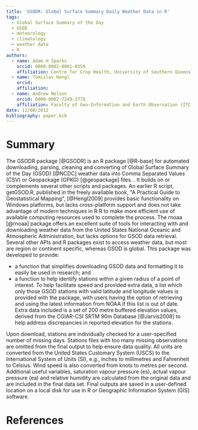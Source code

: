 ```yaml
---
title: 'GSODR: Global Surface Summary Daily Weather Data in R'
tags:
  - Global Surface Summary of the Day
  - GSOD
  - meteorology
  - climatology
  - weather data
  - R
authors:
  - name: Adam H Sparks
    orcid: 0000-0002-0061-8359
    affiliation: Centre for Crop Health, University of Southern Queensland, Toowoomba Queensland 4350, Australia
  - name: Tomislav Hengl
    orcid: 
    affiliation: 
  - name: Andrew Nelson
    orcid: 0000-0002-7249-3778
    affiliation: Faculty of Geo-Information and Earth Observation (ITC), University of Twente, Enschede 7500 AE, The Netherlands
date: 11/08/2012
bibliography: paper.bib
---
```


# Summary

The GSODR package [@GSODR] is an R package [@R-base] for automated
downloading, parsing, cleaning and converting of Global Surface Summary of the
Day (GSOD) [@NCDC] weather data into Comma Separated Values (CSV) or
Geopackage (GPKG) [@geopackage] files. . It builds on or complements several
other scripts and packages. An earlier R script, getGSOD.R, published
in the freely available book, "A Practical Guide to Geostatistical Mapping", 
[@Hengl2009] provides basic functionality on Windows platforms, but lacks
cross-platform support and does not take advantage of modern techniques in R
R to make more efficient use of available computing resources used to complete
the process. The rnoaa [@rnoaa] package offers an excellent suite of tools for
interacting with and downloading weather data from the United States National
Oceanic and Atmospheric Administration, but lacks options for GSOD data
retrieval. Several other APIs and R packages exist to access weather data, but
most are region or continent specific, whereas GSOD is global. This package
was developed to provide:
* a function that simplifies downloading GSOD data and formatting it to easily
be used in research; and
* a function to help identify stations within a given radius of a point of
interest.
To help
facilitate speed and provided extra data, a list which only those GSOD stations
with valid latitude and longitude values is provided with the package, with
users having the option of retrieving and using the latest information from NOAA
if this list is out of date. Extra data included is a set of 200 metre buffered
elevation values, derived from the CGIAR-CSI SRTM 90m Database 
[@Jarvis2008] to help address discrepancies in reported elevation for the
stations.

Upon download, stations are individually checked for a user-specified number of
missing days. Stations files with too many missing observations are omitted from
the final output to help ensure data quality. All units are converted from the
United States Customary System (USCS) to the International System of Units (SI),
e.g., inches to millimetres and Fahrenheit to Celsius. Wind speed is also
converted from knots to metres per second. Additional useful variables,
saturation vapour pressure (es), actual vapour pressure (ea) and relative humidity
are calculated from the original data and are included in the final data set.
Final outputs are saved in a user-defined location on a local disk for use in R
or Geographic Information System (GIS) software.

# References

